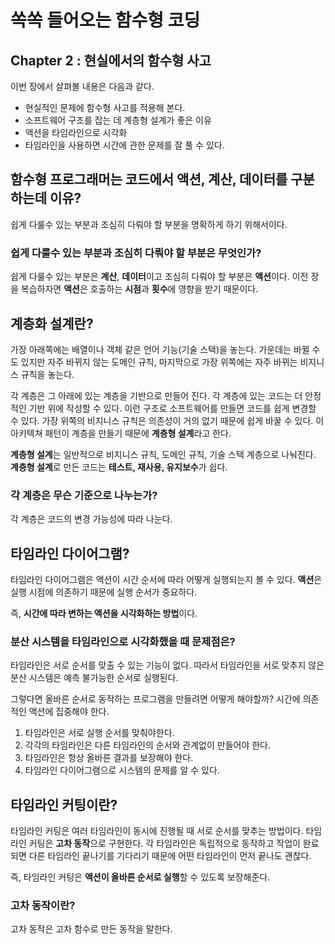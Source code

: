# 쏙쏙 들어오는 함수형 코딩
## Chapter 2 : 현실에서의 함수형 사고 

이번 장에서 살펴볼 내용은 다음과 같다. 
* 현실적인 문제에 함수형 사고를 적용해 본다. 
* 소프트웨어 구조를 잡는 데 계층형 설계가 좋은 이유
* 액션을 타임라인으로 시각화
* 타임라인을 사용하면 시간에 관한 문제를 잘 풀 수 있다. 

## 함수형 프로그래머는 코드에서 액션, 계산, 데이터를 구분하는데 이유?

쉽게 다룰수 있는 부분과 조심히 다뤄야 할 부분을 명확하게 하기 위해서이다. 

### 쉽게 다룰수 있는 부분과 조심히 다뤄야 할 부분은 무엇인가?

쉽게 다룰수 있는 부분은 **계산**, **데이터**이고 조심히 다뤄야 할 부분은 **액션**이다. 
이전 장을 복습하자면 **액션**은 호출하는 **시점**과 **횟수**에 영향을 받기 때문이다. 

## 계층화 설계란?

가장 아래쪽에는 배열이나 객체 같은 언어 기능(기술 스택)을 놓는다. 가운데는 바뀔 수도 있지만 자주 바뀌지 않는 도메인 규칙, 마지막으로 가장 위쪽에는 자주 바뀌는 비지니스 규칙을 놓는다. 

각 계층은 그 아래에 있는 계층을 기반으로 만들어 진다. 각 계층에 있는 코드는 더 안정적인 기반 위에 작성할 수 있다. 이런 구조로 소프트웨어를 만들면 코드를 쉽게 변경할 수 있다. 가장 위쪽의 비지니스 규칙은 의존성이 거의 없기 때문에 쉽게 바꿀 수 있다. 이 아키텍쳐 패턴이 계층을 만들기 때문에 **계층형 설계**라고 한다. 

**계층형 설계**는 일반적으로 비지니스 규칙, 도메인 규칙, 기술 스택 계층으로 나눠진다. 
**계층형 설계**로 만든 코드는 **테스트, 재사용, 유지보수**가 쉽다. 

### 각 계층은 무슨 기준으로 나누는가?
각 계층은 코드의 변경 가능성에 따라 나눈다. 

## 타임라인 다이어그램? 
타임라인 다이어그램은 액션이 시간 순서에 따라 어떻게 실행되는지 볼 수 있다. **액션**은 실행 시점에 의존하기 때문에 실행 순서가 중요하다. 

즉, **시간에 따라 변하는 액션을 시각화하는 방법**이다. 

### 분산 시스템을 타임라인으로 시각화했을 때 문제점은?
타임라인은 서로 순서를 맞출 수 있는 기능이 없다. 따라서 타임라인을 서로 맞추지 않은 분산 시스템은 예측 불가능한 순서로 실행된다. 

그렇다면 올바른 순서로 동작하는 프로그램을 만들려면 어떻게 해야할까? 시간에 의존적인 액션에 집중해야 한다. 

1. 타임라인은 서로 실행 순서를 맞춰야한다. 
2. 각각의 타임라인은 다른 타임라인의 순서와 관계없이 만들어야 한다. 
3. 타임라인은 항상 올바른 결과를 보장해야 한다. 
4. 타임라인 다이어그램으로 시스템의 문제를 알 수 있다. 

## 타임라인 커팅이란?

타임라인 커팅은 여러 타임라인이 동시에 진행될 때 서로 순서를 맞추는 방법이다. 타임라인 커팅은 **고차 동작**으로 구현한다. 각 타임라인은 독립적으로 동작하고 작업이 완료되면 다른 타임라인 끝나기를 기다리기 때문에 어떤 타임라인이 먼저 끝나도 괜찮다. 

즉, 타임라인 커팅은 **액션이 올바른 순서로 실행**할 수 있도록 보장해준다. 

### 고차 동작이란?
고차 동작은 고차 함수로 만든 동작을 말한다. 


